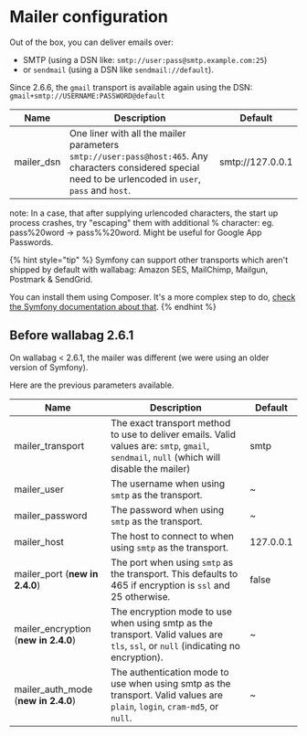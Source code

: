 # Mailer configuration

Out of the box, you can deliver emails over:
- SMTP (using a DSN like: `smtp://user:pass@smtp.example.com:25`)
- or `sendmail` (using a DSN like `sendmail://default`).

Since 2.6.6, the `gmail` transport is available again using the DSN: `gmail+smtp://USERNAME:PASSWORD@default`

| Name | Description | Default |
| -----|-------------|-------- |
| mailer_dsn | One liner with all the mailer parameters `smtp://user:pass@host:465`. Any characters considered special need to be urlencoded in `user`, `pass` and `host`. | smtp://127.0.0.1 |

note: In a case, that after supplying urlencoded characters, the start up process crashes, try "escaping" them with additional % character:
eg. pass%20word -> pass%%20word. Might be useful for Google App Passwords.

{% hint style="tip" %}
Symfony can support other transports which aren't shipped by default with wallabag: Amazon SES, MailChimp, Mailgun, Postmark & SendGrid.

You can install them using Composer. It's a more complex step to do, [check the Symfony documentation about that](https://symfony.com/doc/4.4/mailer.html).
{% endhint %}

## Before wallabag 2.6.1

On wallabag < 2.6.1, the mailer was different (we were using an older version of Symfony).

Here are the previous parameters available.

| Name | Description | Default |
| -----|-------------|-------- |
| mailer_transport | The exact transport method to use to deliver emails. Valid values are: `smtp`, `gmail`, `sendmail`, `null` (which will disable the mailer) | smtp |
| mailer_user | The username when using `smtp` as the transport. | ~ |
| mailer_password | The password when using `smtp` as the transport. | ~ |
| mailer_host | The host to connect to when using `smtp` as the transport.| 127.0.0.1 |
| mailer_port (**new in 2.4.0**) | The port when using `smtp` as the transport. This defaults to 465 if encryption is `ssl` and 25 otherwise.| false |
| mailer_encryption (**new in 2.4.0**) | The encryption mode to use when using smtp as the transport. Valid values are `tls`, `ssl`, or `null` (indicating no encryption).| ~ |
| mailer_auth_mode (**new in 2.4.0**) | The authentication mode to use when using smtp as the transport. Valid values are `plain`, `login`, `cram-md5`, or `null`.| ~ |
